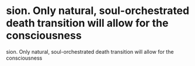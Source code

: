 # sion. Only natural,  soul-orchestrated  death  transition will allow  for  the   consciousness

sion. Only natural,  soul-orchestrated  death  transition will allow  for  the   consciousness